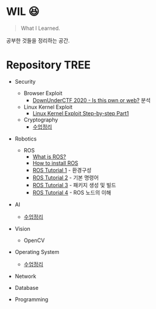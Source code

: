 # WIL 😆
> What I Learned.  

공부한 것들을 정리하는 공간.

# Repository TREE
- Security
    - Browser Exploit
        - [DownUnderCTF 2020 - Is this pwn or web?](/Security/browser-exploit/downunderctf-2020-is-this-pwn-or-web.md) 분석
    - Linux Kernel Exploit
        - [Linux Kernel Exploit Step-by-step Part1](/Security/linux-kernel-exploit/linux-kernel-exploit-step-by-step-part1.md)
    - Cryptography
        - [수업정리](/Security/cryptography/kgu_lecture.md)

- Robotics
    - ROS
        - [What is ROS?](/Robotics/ROS/what-is-ROS.md)
        - [How to install ROS](/Robotics/ROS/how-to-install-ROS.md)
        - [ROS Tutorial 1](/Robotics/ROS/tutorial-1.md) - 환경구성
        - [ROS Tutorial 2](/Robotics/ROS/tutorial-2.md) - 기본 명령어
        - [ROS Tutorial 3](/Robotics/ROS/tutorial-3.md) - 패키지 생성 및 빌드
        - [ROS Tutorial 4](/Robotics/ROS/tutorial-4.md) - ROS 노드의 이해

- AI
    - [수업정리](/AI/kgu_lecture.md)

- Vision
    - OpenCV

- Operating System
    - [수업정리](/OS/kgu_lecture.md)

- Network

- Database

- Programming